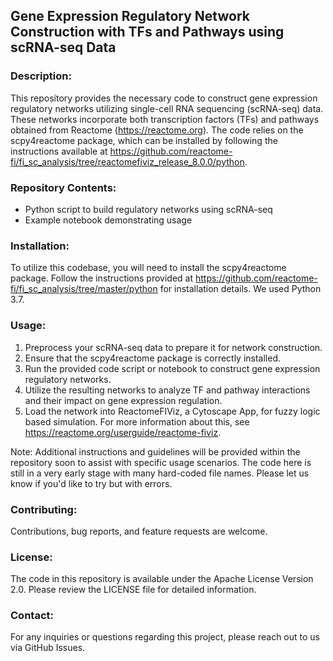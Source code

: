 ## Gene Expression Regulatory Network Construction with TFs and Pathways using scRNA-seq Data

### Description:
This repository provides the necessary code to construct gene expression regulatory networks utilizing single-cell RNA sequencing (scRNA-seq) data. These networks incorporate both transcription factors (TFs) and pathways obtained from Reactome (https://reactome.org). The code relies on the scpy4reactome package, which can be installed by following the instructions available at https://github.com/reactome-fi/fi_sc_analysis/tree/reactomefiviz_release_8.0.0/python.

### Repository Contents:
- Python script to build regulatory networks using scRNA-seq
- Example notebook demonstrating usage

### Installation:
To utilize this codebase, you will need to install the scpy4reactome package. Follow the instructions provided at https://github.com/reactome-fi/fi_sc_analysis/tree/master/python for installation details. We used Python 3.7.

### Usage:
1. Preprocess your scRNA-seq data to prepare it for network construction.
2. Ensure that the scpy4reactome package is correctly installed.
3. Run the provided code script or notebook to construct gene expression regulatory networks.
4. Utilize the resulting networks to analyze TF and pathway interactions and their impact on gene expression regulation.
5. Load the network into ReactomeFIViz, a Cytoscape App, for fuzzy logic based simulation. For more information about this, see https://reactome.org/userguide/reactome-fiviz. 

Note: Additional instructions and guidelines will be provided within the repository soon to assist with specific usage scenarios. The code here is still in a very early stage with many hard-coded file names. Please let us know if you'd like to try but with errors.

### Contributing:
Contributions, bug reports, and feature requests are welcome.

### License:
The code in this repository is available under the Apache License Version 2.0. Please review the LICENSE file for detailed information.

### Contact:
For any inquiries or questions regarding this project, please reach out to us via GitHub Issues.
